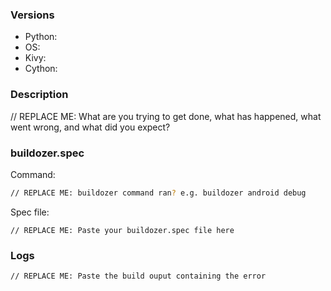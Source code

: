 <!--
The issue tracker is a tool to address bugs.
Please use the #kivy IRC channel on freenode or Stack Overflow for
support questions, more information at https://github.com/kivy/buildozer#support

Before opening a new issue, make sure you do the following:
    * check that your issue isn't already filed: https://github.com/kivy/buildozer/issues
    * prepare a short, runnable example that reproduces the issue
    * make sure to have `log_level = 2` in your `buildozer.spec`
    * reproduce the problem with the latest development version of Kivy
    * double-check that the issue is indeed a bug and not a support request
-->

### Versions

* Python:
* OS:
* Kivy:
* Cython:

### Description

// REPLACE ME: What are you trying to get done, what has happened, what went wrong, and what did you expect?

### buildozer.spec
Command:
```sh
// REPLACE ME: buildozer command ran? e.g. buildozer android debug
```

Spec file:
```
// REPLACE ME: Paste your buildozer.spec file here
```

### Logs

```
// REPLACE ME: Paste the build ouput containing the error
```
